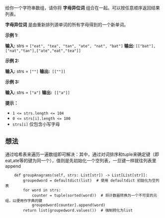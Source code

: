 给你一个字符串数组，请你将 **字母异位词** 组合在一起。可以按任意顺序返回结果列表。

**字母异位词** 是由重新排列源单词的所有字母得到的一个新单词。

**示例 1:**

**输入:** strs = `["eat", "tea", "tan", "ate", "nat", "bat"]`
**输出:** `[["bat"],["nat","tan"],["ate","eat","tea"]]`

**示例 2:**

**输入:** strs = `[""]`
**输出:**` [[""]]`

**示例 3:**

**输入:** strs = `["a"]`
**输出:**` [["a"]]`

**提示：**

- `1 <= strs.length <= 104`
- `0 <= strs[i].length <= 100`
- `strs[i]` 仅包含小写字母

## 想法

通过哈希表来遍历一遍数组即可解决：其中，通过对词排序和tuple来确定键（即eat,ate等的键为同一个），值则是先初始化一个空列表，一旦键一样就往列表里append

	    def groupAnagrams(self, strs: List[str]) -> List[List[str]]:
	        groupedword = defaultdict(list)  # 使用 defaultdict 初始化为空列表
	        for word in strs:
	            counter = tuple(sorted(word))  # 将计数器转换为一个不可变的元组，以便用作字典的键
	            groupedword[counter].append(word)
	        return list(groupedword.values())  # 强制转化为list